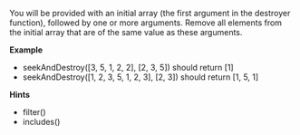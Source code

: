 You will be provided with an initial array (the first argument in the destroyer function), followed by one or more arguments. Remove all elements from the initial array that are of the same value as these arguments.

**Example**
-   seekAndDestroy([3, 5, 1, 2, 2], [2, 3, 5]) should return [1]
-   seekAndDestroy([1, 2, 3, 5, 1, 2, 3], [2, 3]) should return [1, 5, 1]

**Hints**
-   filter()
-   includes()